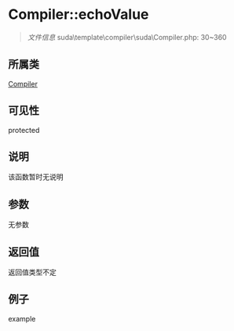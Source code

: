 # Compiler::echoValue



> *文件信息* suda\template\compiler\suda\Compiler.php: 30~360

## 所属类 

[Compiler](../Compiler.md)

## 可见性

 protected 

## 说明

该函数暂时无说明


## 参数


无参数


## 返回值

返回值类型不定


## 例子

example